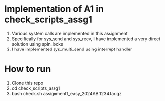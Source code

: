 # Implementation of A1 in check_scripts_assg1 
1) Various system calls are implemented in this assignment 
2) Specifically for sys_send and sys_recv, I have implemented a very direct solution using spin_locks 
3) I have implemented sys_multi_send using interrupt handler 

# How to run 
1) Clone this repo 
2) cd check_scripts_assg1
3) bash check.sh assignment1_easy_2024AB.1234.tar.gz



